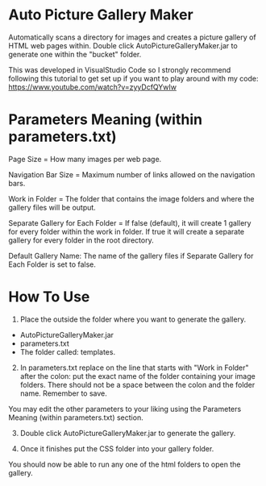 # Auto Picture Gallery Maker
Automatically scans a directory for images and creates a picture gallery of HTML web pages within.
Double click AutoPictureGalleryMaker.jar to generate one within the "bucket" folder.

This was developed in VisualStudio Code so I strongly recommend following this tutorial to get set up if you want to play around with my code:
https://www.youtube.com/watch?v=zyyDcfQYwIw

# Parameters Meaning (within parameters.txt)
Page Size = How many images per web page.

Navigation Bar Size = Maximum number of links allowed on the navigation bars.

Work in Folder = The folder that contains the image folders and where the gallery files will be output.

Separate Gallery for Each Folder = If false (default), it will create 1 gallery for every folder within the work in folder. If true it will create a separate gallery for every folder in the root directory.

Default Gallery Name: The name of the gallery files if Separate Gallery for Each Folder is set to false.

# How To Use
1. Place the outside the folder where you want to generate the gallery.
- AutoPictureGalleryMaker.jar
- parameters.txt
- The folder called: templates.

2. In parameters.txt replace on the line that starts with "Work in Folder" after the colon: put the exact name of the folder containing your image folders. There should not be a space between the colon and the folder name. Remember to save. 

You may edit the other parameters to your liking using the Parameters Meaning (within parameters.txt) section.

3. Double click AutoPictureGalleryMaker.jar to generate the gallery.

4. Once it finishes put the CSS folder into your gallery folder.

You should now be able to run any one of the html folders to open the gallery.
